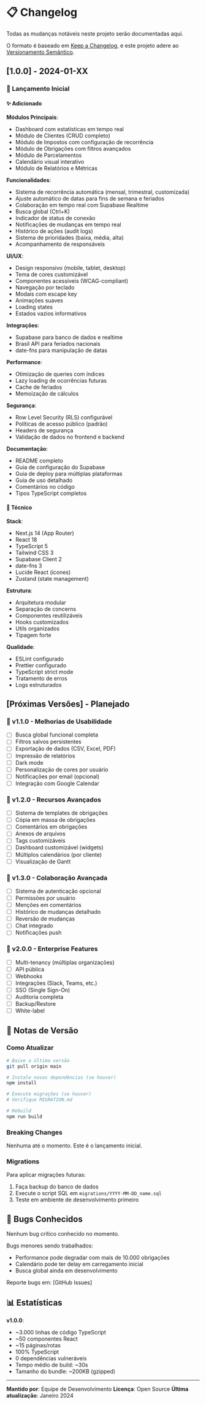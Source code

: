 # 📋 Changelog

Todas as mudanças notáveis neste projeto serão documentadas aqui.

O formato é baseado em [Keep a Changelog](https://keepachangelog.com/pt-BR/1.0.0/),
e este projeto adere ao [Versionamento Semântico](https://semver.org/lang/pt-BR/).

## [1.0.0] - 2024-01-XX

### 🎉 Lançamento Inicial

#### ✨ Adicionado

**Módulos Principais**:
- Dashboard com estatísticas em tempo real
- Módulo de Clientes (CRUD completo)
- Módulo de Impostos com configuração de recorrência
- Módulo de Obrigações com filtros avançados
- Módulo de Parcelamentos
- Calendário visual interativo
- Módulo de Relatórios e Métricas

**Funcionalidades**:
- Sistema de recorrência automática (mensal, trimestral, customizada)
- Ajuste automático de datas para fins de semana e feriados
- Colaboração em tempo real com Supabase Realtime
- Busca global (Ctrl+K)
- Indicador de status de conexão
- Notificações de mudanças em tempo real
- Histórico de ações (audit logs)
- Sistema de prioridades (baixa, média, alta)
- Acompanhamento de responsáveis

**UI/UX**:
- Design responsivo (mobile, tablet, desktop)
- Tema de cores customizável
- Componentes acessíveis (WCAG-compliant)
- Navegação por teclado
- Modais com escape key
- Animações suaves
- Loading states
- Estados vazios informativos

**Integrações**:
- Supabase para banco de dados e realtime
- Brasil API para feriados nacionais
- date-fns para manipulação de datas

**Performance**:
- Otimização de queries com índices
- Lazy loading de ocorrências futuras
- Cache de feriados
- Memoização de cálculos

**Segurança**:
- Row Level Security (RLS) configurável
- Políticas de acesso público (padrão)
- Headers de segurança
- Validação de dados no frontend e backend

**Documentação**:
- README completo
- Guia de configuração do Supabase
- Guia de deploy para múltiplas plataformas
- Guia de uso detalhado
- Comentários no código
- Tipos TypeScript completos

#### 🔧 Técnico

**Stack**:
- Next.js 14 (App Router)
- React 18
- TypeScript 5
- Tailwind CSS 3
- Supabase Client 2
- date-fns 3
- Lucide React (ícones)
- Zustand (state management)

**Estrutura**:
- Arquitetura modular
- Separação de concerns
- Componentes reutilizáveis
- Hooks customizados
- Utils organizados
- Tipagem forte

**Qualidade**:
- ESLint configurado
- Prettier configurado
- TypeScript strict mode
- Tratamento de erros
- Logs estruturados

## [Próximas Versões] - Planejado

### 🚀 v1.1.0 - Melhorias de Usabilidade

- [ ] Busca global funcional completa
- [ ] Filtros salvos persistentes
- [ ] Exportação de dados (CSV, Excel, PDF)
- [ ] Impressão de relatórios
- [ ] Dark mode
- [ ] Personalização de cores por usuário
- [ ] Notificações por email (opcional)
- [ ] Integração com Google Calendar

### 🚀 v1.2.0 - Recursos Avançados

- [ ] Sistema de templates de obrigações
- [ ] Cópia em massa de obrigações
- [ ] Comentários em obrigações
- [ ] Anexos de arquivos
- [ ] Tags customizáveis
- [ ] Dashboard customizável (widgets)
- [ ] Múltiplos calendários (por cliente)
- [ ] Visualização de Gantt

### 🚀 v1.3.0 - Colaboração Avançada

- [ ] Sistema de autenticação opcional
- [ ] Permissões por usuário
- [ ] Menções em comentários
- [ ] Histórico de mudanças detalhado
- [ ] Reversão de mudanças
- [ ] Chat integrado
- [ ] Notificações push

### 🚀 v2.0.0 - Enterprise Features

- [ ] Multi-tenancy (múltiplas organizações)
- [ ] API pública
- [ ] Webhooks
- [ ] Integrações (Slack, Teams, etc.)
- [ ] SSO (Single Sign-On)
- [ ] Auditoria completa
- [ ] Backup/Restore
- [ ] White-label

## 📝 Notas de Versão

### Como Atualizar

```bash
# Baixe a última versão
git pull origin main

# Instale novas dependências (se houver)
npm install

# Execute migrações (se houver)
# Verifique MIGRATION.md

# Rebuild
npm run build
```

### Breaking Changes

Nenhuma até o momento. Este é o lançamento inicial.

### Migrations

Para aplicar migrações futuras:
1. Faça backup do banco de dados
2. Execute o script SQL em `migrations/YYYY-MM-DD_nome.sql`
3. Teste em ambiente de desenvolvimento primeiro

## 🐛 Bugs Conhecidos

Nenhum bug crítico conhecido no momento.

Bugs menores sendo trabalhados:
- Performance pode degradar com mais de 10.000 obrigações
- Calendário pode ter delay em carregamento inicial
- Busca global ainda em desenvolvimento

Reporte bugs em: [GitHub Issues]

## 📊 Estatísticas

**v1.0.0**:
- ~3.000 linhas de código TypeScript
- ~50 componentes React
- ~15 páginas/rotas
- 100% TypeScript
- 0 dependências vulneráveis
- Tempo médio de build: ~30s
- Tamanho do bundle: ~200KB (gzipped)

---

**Mantido por**: Equipe de Desenvolvimento
**Licença**: Open Source
**Última atualização**: Janeiro 2024

